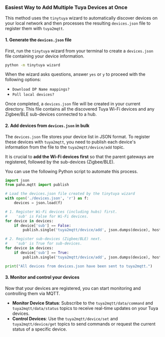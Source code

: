 ### Easiest Way to Add Multiple Tuya Devices at Once

This method uses the `tinytuya` wizard to automatically discover devices on your local network and then processes the resulting `devices.json` file to register them with `tuya2mqtt`.

#### 1\. Generate the `devices.json` file

First, run the `tinytuya` wizard from your terminal to create a `devices.json` file containing your device information.

```sh
python -m tinytuya wizard
```

When the wizard asks questions, answer `yes` or `y` to proceed with the following options:

  * `Download DP Name mappings?`
  * `Poll local devices?`

Once completed, a `devices.json` file will be created in your current directory. This file contains all the discovered Tuya Wi-Fi devices and any Zigbee/BLE sub-devices connected to a hub.

#### 2\. Add devices from `devices.json` in bulk

The `devices.json` file stores your device list in JSON format. To register these devices with `tuya2mqtt`, you need to publish each device's information from the file to the `tuya2mqtt/device/add` topic.

It is crucial to **add the Wi-Fi devices first** so that the parent gateways are registered, followed by the sub-devices (Zigbee/BLE).

You can use the following Python script to automate this process.

```python
import json
from paho.mqtt import publish

# Load the devices.json file created by the tinytuya wizard
with open('./devices.json', 'r') as f:
    devices = json.load(f)

# 1. Register Wi-Fi devices (including hubs) first.
#    'sub' is False for Wi-Fi devices.
for device in devices:
    if device['sub'] == False:
        publish.single('tuya2mqtt/device/add', json.dumps(device), hostname = 'localhost')

# 2. Register sub-devices (Zigbee/BLE) next.
#    'sub' is True for sub-devices.
for device in devices:
    if device['sub'] == True:
        publish.single('tuya2mqtt/device/add', json.dumps(device), hostname = 'localhost')

print("All devices from devices.json have been sent to tuya2mqtt.")
```

#### 3\. Monitor and control your devices

Now that your devices are registered, you can start monitoring and controlling them via MQTT.

  * **Monitor Device Status**: Subscribe to the `tuya2mqtt/data/command` and `tuya2mqtt/data/status` topics to receive real-time updates on your Tuya devices.
  * **Control Devices**: Use the `tuya2mqtt/device/set` and `tuya2mqtt/device/get` topics to send commands or request the current status of a specific device.
